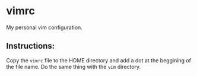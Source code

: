 # vimrc
My personal vim configuration.

## Instructions:
Copy the `vimrc` file to the HOME directory and add a dot at the beggining of the file name.
Do the same thing with the `vim` directory.
